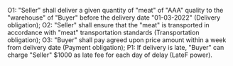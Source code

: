 O1: "Seller" shall deliver a given quantity of "meat" of "AAA" quality to the "warehouse" of "Buyer" before
the delivery date "01-03-2022" (Delivery obligation);
O2: "Seller" shall ensure that the "meat" is transported in accordance with "meat" transportation
standards (Transportation obligation);
O3: "Buyer" shall pay agreed upon price amount within a week from delivery date (Payment
obligation);
P1: If delivery is late, "Buyer" can charge "Seller" $1000 as late fee for each day of delay (LateF
power).
